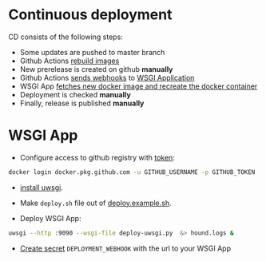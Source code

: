 # Continuous deployment

CD consists of the following steps:

* Some updates are pushed to master branch
* Github Actions [rebuild images](../.github/workflows/main.yml)
* New prerelease is created on github **manually**
* Github Actions [sends webhooks](../.github/workflows/release.yml) to [WSGI Application](#wsgi-application)
* WSGI App [fetches new docker image and recreate the docker container](deploy.example.sh)
* Deployment is checked **manually**
* Finally, release is published **manually**

# WSGI App

* Configure access to github registry with [token](https://help.github.com/en/github/authenticating-to-github/creating-a-personal-access-token-for-the-command-line):

```sh
docker login docker.pkg.github.com -u GITHUB_USERNAME -p GITHUB_TOKEN 
```

* [install uwsgi](https://uwsgi-docs.readthedocs.io/en/latest/WSGIquickstart.html#installing-uwsgi-with-python-support). 

* Make `deploy.sh` file out of [deploy.example.sh](deploy.example.sh).

* Deploy WSGI App:

```sh
uwsgi --http :9090 --wsgi-file deploy-uwsgi.py  &> hound.logs &
```

* [Create secret](https://help.github.com/en/actions/automating-your-workflow-with-github-actions/creating-and-using-encrypted-secrets#creating-encrypted-secrets) `DEPLOYMENT_WEBHOOK` with the url to your WSGI App

